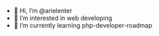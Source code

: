 - 👋 Hi, I’m @arielenter
- 👀 I’m interested in web developing
- 🌱 I’m currently learning php-developer-roadmap

<!---
arielenter/arielenter is a ✨ special ✨ repository because its `README.md` (this file) appears on your GitHub profile.
You can click the Preview link to take a look at your changes.
--->
